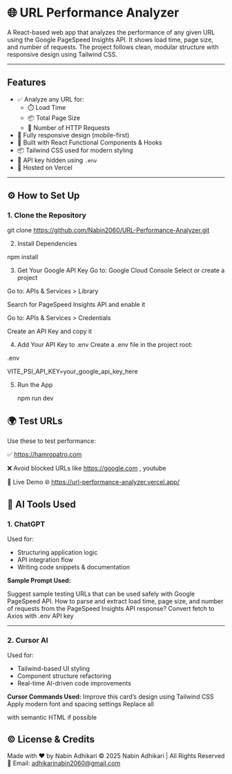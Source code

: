 # 🌐 URL Performance Analyzer

A React-based web app that analyzes the performance of any given URL using the Google PageSpeed Insights API. It shows load time, page size, and number of requests. The project follows clean, modular structure with responsive design using Tailwind CSS.

---

## Features

- ✅ Analyze any URL for:
  - ⏱️ Load Time
  - 📦 Total Page Size
  - 🔁 Number of HTTP Requests
- 📱 Fully responsive design (mobile-first)
- 🧩 Built with React Functional Components & Hooks
- 📦 Tailwind CSS used for modern styling
- 🔐 API key hidden using `.env`
- 🚀 Hosted on Vercel

---

## ⚙️ How to Set Up

### 1. Clone the Repository

git clone https://github.com/Nabin2060/URL-Performance-Analyzer.git

2.  Install Dependencies

npm install

3. Get Your Google API Key
   Go to: Google Cloud Console
   Select or create a project

Go to: APIs & Services > Library

Search for PageSpeed Insights API and enable it

Go to: APIs & Services > Credentials

Create an API Key and copy it

4. Add Your API Key to .env
   Create a .env file in the project root:

.env

VITE_PSI_API_KEY=your_google_api_key_here

5. Run the App

   npm run dev

## 🌍 Test URLs

Use these to test performance:

✅ https://hamropatro.com

❌ Avoid blocked URLs like https://google.com , youtube

🔗 Live Demo
🌐 https://url-performance-analyzer.vercel.app/

## 🧠 AI Tools Used

### 1. **ChatGPT**

Used for:

- Structuring application logic
- API integration flow
- Writing code snippets & documentation

**Sample Prompt Used:**

Suggest sample testing URLs that can be used safely with Google PageSpeed API.
How to parse and extract load time, page size, and number of requests from the PageSpeed Insights API response?
Convert fetch to Axios with .env API key

---

### 2. **Cursor AI**

Used for:

- Tailwind-based UI styling
- Component structure refactoring
- Real-time AI-driven code improvements

**Cursor Commands Used:**
Improve this card’s design using Tailwind CSS
Apply modern font and spacing settings
Replace all <div> with semantic HTML if possible

## ©️ License & Credits

Made with ❤️ by Nabin Adhikari
© 2025 Nabin Adhikari | All Rights Reserved
📧 Email: adhikarinabin2060@gmail.com

